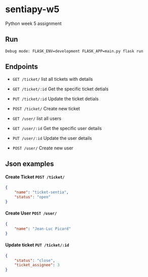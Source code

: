 # sentiapy-w5

Python week 5 assignment

## Run
```
Debug mode: FLASK_ENV=development FLASK_APP=main.py flask run
```

## Endpoints
* `GET /ticket/` list all tickets with details
* `GET /ticket/:id` Get the specific ticket detials
* `PUT /ticket/:id` Update the ticket detials
* `POST /ticket/` Create new ticket

* `GET /user/` list all users
* `GET /user/:id` Get the specific user details
* `PUT /user/:id` Update the user details 
* `POST /user/` Create new user 

## Json examples

#### Create Ticket `POST /ticket/` 

```json
{
    "name": "ticket-sentia",
    "status": "open"
}
```

#### Create User `POST /user/`
```json
{
    "name": "Jean-Luc Picard"
}
```

#### Update ticket `PUT /ticket/:id`

```json
{
    "status": "close",
    "ticket_assignee": 3
}
```



